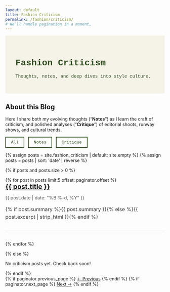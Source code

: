 ```yaml
---
layout: default
title: Fashion Criticism
permalink: /fashion/criticism/
# We’ll handle pagination in a moment…
---
```


<style>
/* Temporary in‑page CSS to illustrate the palette & font; we’ll move this into your SCSS later */
.crit-header {
  background-color: #F5F2E7;      /* Cream */
  color: #2E4E1E;                 /* Forest green */
  padding: 2rem;
  font-family: 'Courier New', Courier, monospace;
}
.crit-filter button {
  background: none;
  border: 2px solid #2E4E1E;
  color: #2E4E1E;
  padding: 0.5rem 1rem;
  margin-right: 0.5rem;
  cursor: pointer;
  font-family: 'Courier New', Courier, monospace;
}
.crit-posts {
  list-style: none;
  padding: 0;
}
.crit-posts li {
  margin-bottom: 2rem;
  border-bottom: 1px solid #DDD;
  padding-bottom: 1rem;
}
.crit-posts h2 {
  margin: 0;
}
.crit-posts .meta {
  font-size: 0.9rem;
  color: #555;
  margin-bottom: 0.5rem;
}
.crit-posts .summary {
  font-size: 1rem;
  line-height: 1.5;
  color: #333;
}
</style>

<div class="crit-header">
  <h1>Fashion Criticism</h1>
  <p>Thoughts, notes, and deep dives into style culture.</p>
</div>

<section id="about-crit">
  <h2>About this Blog</h2>
  <p>
    Here I share both my evolving thoughts (“<strong>Notes</strong>”) as I learn the craft of criticism,
    and polished analyses (“<strong>Critique</strong>”) of editorial shoots, runway shows, and cultural trends.
  </p>
</section>

<section class="crit-filter">
  <button data-filter="all">All</button>
  <button data-filter="notes">Notes</button>
  <button data-filter="critique">Critique</button>
</section>

{% assign posts = site.fashion_criticism | default: site.empty %}
{% assign posts = posts | sort: 'date' | reverse %}

{% if posts and posts.size > 0 %}
<ul class="crit-posts">
  {% for post in posts limit:5 offset: paginator.offset %}
    <li data-tags="{{ post.tags | join:' ' }}">
      <h2><a href="{{ post.url }}">{{ post.title }}</a></h2>
      <p class="meta">{{ post.date | date: "%B %-d, %Y" }}</p>
      <p class="summary">
        {% if post.summary %}{{ post.summary }}{% else %}{{ post.excerpt | strip_html }}{% endif %}
      </p>
    </li>
  {% endfor %}
</ul>
{% else %}
<p>No criticism posts yet. Check back soon!</p>
{% endif %}
</ul>

<nav class="pagination">
  {% if paginator.previous_page %}
    <a href="{{ paginator.previous_page_path }}" class="prev">← Previous</a>
  {% endif %}
  {% if paginator.next_page %}
    <a href="{{ paginator.next_page_path }}" class="next">Next →</a>
  {% endif %}
</nav>

<script>
// Simple JS filter logic
document.querySelectorAll('.crit-filter button').forEach(btn=>{
  btn.onclick = ()=>{
    const filter = btn.getAttribute('data-filter');
    document.querySelectorAll('.crit-posts li').forEach(li=>{
      li.style.display = (filter==='all' || li.dataset.tags.includes(filter)) 
                        ? '' : 'none';
    });
  };
});
</script>
